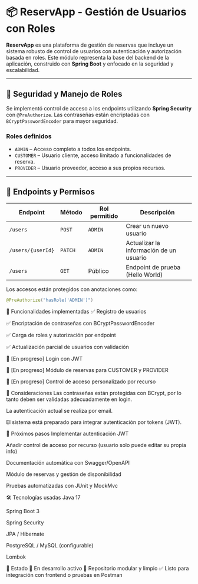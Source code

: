 # 📦 ReservApp - Gestión de Usuarios con Roles

**ReservApp** es una plataforma de gestión de reservas que incluye un sistema robusto de control de usuarios con autenticación y autorización basada en roles. Este módulo representa la base del backend de la aplicación, construido con **Spring Boot** y enfocado en la seguridad y escalabilidad.

---

## 🔐 Seguridad y Manejo de Roles

Se implementó control de acceso a los endpoints utilizando **Spring Security** con `@PreAuthorize`. Las contraseñas están encriptadas con `BCryptPasswordEncoder` para mayor seguridad.

### Roles definidos

- `ADMIN` – Acceso completo a todos los endpoints.
- `CUSTOMER` – Usuario cliente, acceso limitado a funcionalidades de reserva.
- `PROVIDER` – Usuario proveedor, acceso a sus propios recursos.

---

## 📲 Endpoints y Permisos

| Endpoint                  | Método | Rol permitido   | Descripción                                 |
|--------------------------|--------|------------------|---------------------------------------------|
| `/users`                 | `POST` | `ADMIN`          | Crear un nuevo usuario                      |
| `/users/{userId}`        | `PATCH`| `ADMIN`          | Actualizar la información de un usuario     |
| `/users`                 | `GET`  | Público           | Endpoint de prueba (Hello World)            |

Los accesos están protegidos con anotaciones como:

```java
@PreAuthorize("hasRole('ADMIN')")
```

🔧 Funcionalidades implementadas
✅ Registro de usuarios

✅ Encriptación de contraseñas con BCryptPasswordEncoder

✅ Carga de roles y autorización por endpoint

✅ Actualización parcial de usuarios con validación

🚧 [En progreso] Login con JWT

🚧 [En progreso] Módulo de reservas para CUSTOMER y PROVIDER

🚧 [En progreso] Control de acceso personalizado por recurso

🧠 Consideraciones
Las contraseñas están protegidas con BCrypt, por lo tanto deben ser validadas adecuadamente en login.

La autenticación actual se realiza por email.

El sistema está preparado para integrar autenticación por tokens (JWT).

🚀 Próximos pasos
 Implementar autenticación JWT

 Añadir control de acceso por recurso (usuario solo puede editar su propia info)

 Documentación automática con Swagger/OpenAPI

 Módulo de reservas y gestión de disponibilidad

 Pruebas automatizadas con JUnit y MockMvc

🛠️ Tecnologías usadas
Java 17

Spring Boot 3

Spring Security

JPA / Hibernate

PostgreSQL / MySQL (configurable)

Lombok

📌 Estado
🔧 En desarrollo activo
📁 Repositorio modular y limpio
✅ Listo para integración con frontend o pruebas en Postman


